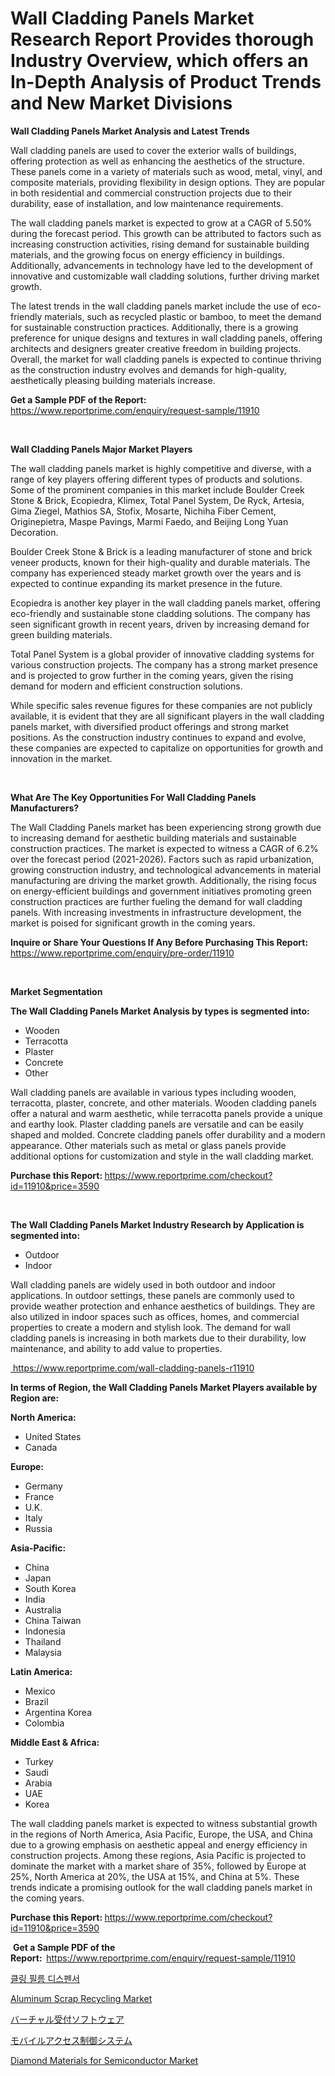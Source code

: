 <p><h1>Wall Cladding Panels Market Research Report Provides thorough Industry Overview, which offers an In-Depth Analysis of Product Trends and New Market Divisions</h1></p><p><strong>Wall Cladding Panels Market Analysis and Latest Trends</strong></p>
<p><p>Wall cladding panels are used to cover the exterior walls of buildings, offering protection as well as enhancing the aesthetics of the structure. These panels come in a variety of materials such as wood, metal, vinyl, and composite materials, providing flexibility in design options. They are popular in both residential and commercial construction projects due to their durability, ease of installation, and low maintenance requirements.</p><p>The wall cladding panels market is expected to grow at a CAGR of 5.50% during the forecast period. This growth can be attributed to factors such as increasing construction activities, rising demand for sustainable building materials, and the growing focus on energy efficiency in buildings. Additionally, advancements in technology have led to the development of innovative and customizable wall cladding solutions, further driving market growth.</p><p>The latest trends in the wall cladding panels market include the use of eco-friendly materials, such as recycled plastic or bamboo, to meet the demand for sustainable construction practices. Additionally, there is a growing preference for unique designs and textures in wall cladding panels, offering architects and designers greater creative freedom in building projects. Overall, the market for wall cladding panels is expected to continue thriving as the construction industry evolves and demands for high-quality, aesthetically pleasing building materials increase.</p></p>
<p><strong>Get a Sample PDF of the Report:&nbsp;</strong> <a href="https://www.reportprime.com/enquiry/request-sample/11910">https://www.reportprime.com/enquiry/request-sample/11910</a></p>
<p>&nbsp;</p>
<p><strong>Wall Cladding Panels Major Market Players</strong></p>
<p><p>The wall cladding panels market is highly competitive and diverse, with a range of key players offering different types of products and solutions. Some of the prominent companies in this market include Boulder Creek Stone & Brick, Ecopiedra, Klimex, Total Panel System, De Ryck, Artesia, Gima Ziegel, Mathios SA, Stofix, Mosarte, Nichiha Fiber Cement, Originepietra, Maspe Pavings, Marmi Faedo, and Beijing Long Yuan Decoration.</p><p>Boulder Creek Stone & Brick is a leading manufacturer of stone and brick veneer products, known for their high-quality and durable materials. The company has experienced steady market growth over the years and is expected to continue expanding its market presence in the future.</p><p>Ecopiedra is another key player in the wall cladding panels market, offering eco-friendly and sustainable stone cladding solutions. The company has seen significant growth in recent years, driven by increasing demand for green building materials.</p><p>Total Panel System is a global provider of innovative cladding systems for various construction projects. The company has a strong market presence and is projected to grow further in the coming years, given the rising demand for modern and efficient construction solutions.</p><p>While specific sales revenue figures for these companies are not publicly available, it is evident that they are all significant players in the wall cladding panels market, with diversified product offerings and strong market positions. As the construction industry continues to expand and evolve, these companies are expected to capitalize on opportunities for growth and innovation in the market.</p></p>
<p>&nbsp;</p>
<p><strong>What Are The Key Opportunities For Wall Cladding Panels Manufacturers?</strong></p>
<p><p>The Wall Cladding Panels market has been experiencing strong growth due to increasing demand for aesthetic building materials and sustainable construction practices. The market is expected to witness a CAGR of 6.2% over the forecast period (2021-2026). Factors such as rapid urbanization, growing construction industry, and technological advancements in material manufacturing are driving the market growth. Additionally, the rising focus on energy-efficient buildings and government initiatives promoting green construction practices are further fueling the demand for wall cladding panels. With increasing investments in infrastructure development, the market is poised for significant growth in the coming years.</p></p>
<p><strong>Inquire or Share Your Questions If Any Before Purchasing This Report:</strong> <a href="https://www.reportprime.com/enquiry/pre-order/11910">https://www.reportprime.com/enquiry/pre-order/11910</a></p>
<p>&nbsp;</p>
<p><strong>Market Segmentation</strong></p>
<p><strong>The Wall Cladding Panels Market Analysis by types is segmented into:</strong></p>
<p><ul><li>Wooden</li><li>Terracotta</li><li>Plaster</li><li>Concrete</li><li>Other</li></ul></p>
<p><p>Wall cladding panels are available in various types including wooden, terracotta, plaster, concrete, and other materials. Wooden cladding panels offer a natural and warm aesthetic, while terracotta panels provide a unique and earthy look. Plaster cladding panels are versatile and can be easily shaped and molded. Concrete cladding panels offer durability and a modern appearance. Other materials such as metal or glass panels provide additional options for customization and style in the wall cladding market.</p></p>
<p><strong>Purchase this Report:&nbsp;</strong><a href="https://www.reportprime.com/checkout?id=11910&price=3590">https://www.reportprime.com/checkout?id=11910&price=3590</a></p>
<p>&nbsp;</p>
<p><strong>The Wall Cladding Panels Market Industry Research by Application is segmented into:</strong></p>
<p><ul><li>Outdoor</li><li>Indoor</li></ul></p>
<p><p>Wall cladding panels are widely used in both outdoor and indoor applications. In outdoor settings, these panels are commonly used to provide weather protection and enhance aesthetics of buildings. They are also utilized in indoor spaces such as offices, homes, and commercial properties to create a modern and stylish look. The demand for wall cladding panels is increasing in both markets due to their durability, low maintenance, and ability to add value to properties.</p></p>
<p><a href="https://www.reportprime.com/wall-cladding-panels-r11910">&nbsp;https://www.reportprime.com/wall-cladding-panels-r11910</a></p>
<p><strong>In terms of Region, the Wall Cladding Panels Market Players available by Region are:</strong></p>
<p>
    <p> <strong> North America: </strong>
        <ul>
            <li>United States</li>
            <li>Canada</li>
        </ul>
        </p> 
    <p> <strong> Europe: </strong>
        <ul>
            <li>Germany</li>
            <li>France</li>
            <li>U.K.</li>
            <li>Italy</li>
            <li>Russia</li>
        </ul>
        </p> 
    <p> <strong> Asia-Pacific: </strong>
        <ul>
            <li>China</li>
            <li>Japan</li>
            <li>South Korea</li>
            <li>India</li>
            <li>Australia</li>
            <li>China Taiwan</li>
            <li>Indonesia</li>
            <li>Thailand</li>
            <li>Malaysia</li>
        </ul>
        </p> 
    <p> <strong> Latin America: </strong>
        <ul>
            <li>Mexico</li>
            <li>Brazil</li>
            <li>Argentina Korea</li>
            <li>Colombia</li>
        </ul>
        </p> 
    <p> <strong> Middle East & Africa: </strong>
        <ul>
            <li>Turkey</li>
            <li>Saudi</li>
            <li>Arabia</li>
            <li>UAE</li>
            <li>Korea</li>
        </ul>
    </p>
    </p>
<p><p>The wall cladding panels market is expected to witness substantial growth in the regions of North America, Asia Pacific, Europe, the USA, and China due to a growing emphasis on aesthetic appeal and energy efficiency in construction projects. Among these regions, Asia Pacific is projected to dominate the market with a market share of 35%, followed by Europe at 25%, North America at 20%, the USA at 15%, and China at 5%. These trends indicate a promising outlook for the wall cladding panels market in the coming years.</p></p>
<p><strong>Purchase this Report: </strong><a href="https://www.reportprime.com/checkout?id=11910&price=3590">https://www.reportprime.com/checkout?id=11910&price=3590</a></p>
<p>&nbsp;<strong>Get a Sample PDF of the Report:&nbsp;&nbsp;</strong><a href="https://www.reportprime.com/enquiry/request-sample/11910">https://www.reportprime.com/enquiry/request-sample/11910</a></p>
<p><strong></strong></p>
<p><p><a href="https://github.com/KoleLedner/Market-Research-Report-List-1/blob/main/216947367204.md">클링 필름 디스펜서</a></p><p><a href="https://github.com/edytherolanlouisejk1miz0wig/Market-Research-Report-List-2/blob/main/aluminum-scrap-recycling-market.md">Aluminum Scrap Recycling Market</a></p><p><a href="https://github.com/TatumKoelpin2017/Market-Research-Report-List-1/blob/main/327938969652.md">バーチャル受付ソフトウェア</a></p><p><a href="https://github.com/WhitneyMurphy1982/Market-Research-Report-List-1/blob/main/308449469653.md">モバイルアクセス制御システム</a></p><p><a href="https://github.com/peachesmcdowel1/Market-Research-Report-List-2/blob/main/diamond-materials-for-semiconductor-market.md">Diamond Materials for Semiconductor Market</a></p></p>